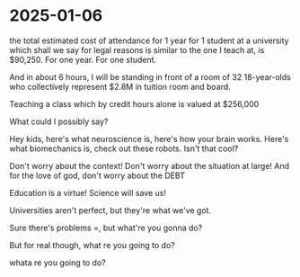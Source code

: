 # 2025-01-06

the total estimated  cost of attendance for 1 year for 1 student at a university which shall we say for legal reasons is similar to the one I teach at, is $90,250. For one year. For one student. 

And in about 6 hours, I will be standing in front of a room of 32 18-year-olds who collectively represent $2.8M in tuition room and board.

Teaching a class which by credit hours alone is valued at $256,000 

What could I possibly say?

Hey kids, here's what neuroscience is, here's how your brain works. Here's what biomechanics is, check out these robots. Isn't that cool? 

Don't worry about the context! Don't worry about the situation at large! And for the love of god, don't worry about the DEBT

Education is a virtue! Science will save us! 

Universities  aren't perfect, but they're what we've got. 

Sure there's problems =, but what're you gonna do? 

But for real though, what re you going to do? 

whata re you going to do? 
